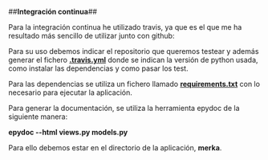 ##**Integración continua**##

Para la integración continua he utilizado travis, ya que es el que me ha resultado más sencillo de utilizar junto con github:

Para su uso debemos indicar el repositorio que queremos testear y además generar el fichero **[.travis.yml](https://github.com/AngelValera/proyectoIV-Modulo-1/blob/master/.travis.yml)** donde se indican la versión de python usada, como instalar las dependencias y como pasar los test.

Para las dependencias se utiliza un fichero llamado **[requirements.txt](https://github.com/AngelValera/proyectoIV-Modulo-1/blob/master/requirements.txt)** con lo necesario para ejecutar la aplicación.

Para generar la documentación, se utiliza la herramienta epydoc de la siguiente manera:

**epydoc --html views.py models.py**

Para ello debemos estar en el directorio de la aplicación, **merka**.